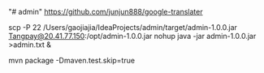 "# admin" 
https://github.com/junjun888/google-translater

scp -P 22 /Users/gaojiajia/IdeaProjects/admin/target/admin-1.0.0.jar Tangpay@20.41.77.150:/opt/admin-1.0.0.jar
nohup java -jar admin-1.0.0.jar >admin.txt &
 
mvn package -Dmaven.test.skip=true
